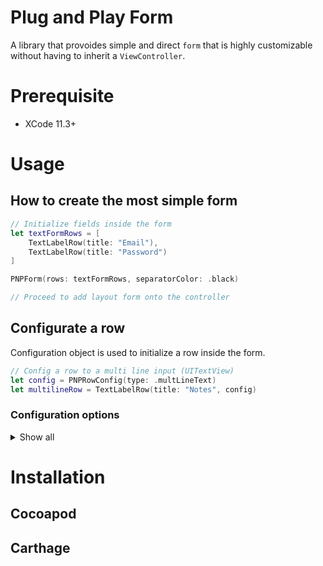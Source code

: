 # Plug and Play Form
A library that provoides simple and direct `form` that is highly customizable without having to inherit a `ViewController`.

# Prerequisite
- XCode 11.3+

# Usage
## How to create the most simple form
```swift
// Initialize fields inside the form
let textFormRows = [
    TextLabelRow(title: "Email"),
    TextLabelRow(title: "Password")
]

PNPForm(rows: textFormRows, separatorColor: .black)

// Proceed to add layout form onto the controller
```

## Configurate a row
Configuration object is used to initialize a row inside the form.
```swift
// Config a row to a multi line input (UITextView)
let config = PNPRowConfig(type: .multLineText)
let multilineRow = TextLabelRow(title: "Notes", config)
```

### Configuration options
<details><summary>Show all</summary>
<p>

#### type: RowType
This control what is the type of the value field in a row.  
`Default: RowType.singleLineText`

#### placeholder: String?
This value will be shown as a light grey place holder if possible. Otherwise, this will be used as the default value (E.g. for `RowType.switch`).  
`Default: nil`

#### spacing: CGFloat
This controls the spacing between the left side of the `value` section and the right side of the `label` or `icon` section. (If applicable) Otherwise it will be the spacing between left side of the row and the `value` section.  
`Default: PNPFormConstants.UI.RowConfigDefaultSpacing`

#### labelWidth: CGFloat?
This value will be a fixed width of the label, by default, it will be the width of the text or icon.  
`Default: nil`

#### keyboardConfig: PNPKeyboardConfig?
`TODO`  
`Default: nil`

#### validation: ValidateOption
This controls the logic when the row's `validateRow()` function is called. Provide custom logic by passing `ValidateOption.customLogic`.  
`Default: ValidateOption.optional`
Example:
```swift
let logic: ValidationLogic = { rowValue in // rowValue is the value of the row as String
    // This logic checks if the row has exactly 1 character as input; return true to pass validation, false to fail the validation (Display error)
    return rowValue.count == 1
}()
let config = PNPRowConfig(validation: logic)
```

#### validatedHandling: ValidatedHandling
This controls what happens when after the validation happens. Provide custom logic by passing it to `ValidatedHandling.custom` or set `PNPFormConstants.System.DefaultValidatedHandler` to your custom function.
`Default: PNPFormConstants.System.DefaultValidatedHandler`
Example:
```swift
let handler: ValidatedHandler = { row, isValid in // row refers to the UIView being validated, isValid represents the outcome of ValidationLogic
    if !isValid {
        row.backgroundColor = .red
    }
}()
let config = PNPRowConfig(validatedHandling: .custom(handler))
```

</p>
</details>

# Installation
## Cocoapod
## Carthage